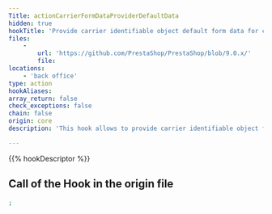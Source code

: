 ```yaml
---
Title: actionCarrierFormDataProviderDefaultData
hidden: true
hookTitle: 'Provide carrier identifiable object default form data for creation'
files:
    -
        url: 'https://github.com/PrestaShop/PrestaShop/blob/9.0.x/'
        file: 
locations:
    - 'back office'
type: action
hookAliases: 
array_return: false
check_exceptions: false
chain: false
origin: core
description: 'This hook allows to provide carrier identifiable object form data which will prefill the form in creation page'

---
```


{{% hookDescriptor %}}

## Call of the Hook in the origin file

```php
;
```
